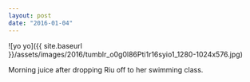 ```yaml
---
layout: post
date: "2016-01-04"
---
```


![yo yo]({{ site.baseurl }}/assets/images/2016/tumblr_o0g0l86Pti1r16syio1_1280-1024x576.jpg)

Morning juice after dropping Riu off to her swimming class.
